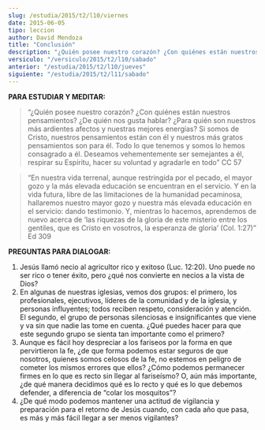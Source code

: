 ```yaml
---
slug: /estudia/2015/t2/l10/viernes
date: 2015-06-05
tipo: leccion
author: David Mendoza
title: "Conclusión"
description: "¿Quién posee nuestro corazón? ¿Con quiénes están nuestros pensamientos? ¿De quién nos gusta hablar? ¿Para quién son nuestros más ardientes afectos y nuestras mejores energías? Si somos de Cristo, nuestros pensamientos están con él y nuestros más gratos pensamientos son para él."
versiculo: "/versiculo/2015/t2/l10/sabado"
anterior: "/estudia/2015/t2/l10/jueves"
siguiente: "/estudia/2015/t2/l11/sabado"
---
```


**PARA ESTUDIAR Y MEDITAR:**

> “¿Quién posee nuestro corazón? ¿Con quiénes están nuestros pensamientos? ¿De quién nos gusta hablar? ¿Para quién son nuestros más ardientes afectos y nuestras mejores energías? Si somos de Cristo, nuestros pensamientos están con él y nuestros más gratos pensamientos son para él. Todo lo que tenemos y somos lo hemos consagrado a él. Deseamos vehementemente ser semejantes a él, respirar su Espíritu, hacer su voluntad y agradarle en todo” CC 57

> “En nuestra vida terrenal, aunque restringida por el pecado, el mayor gozo y la más elevada educación se encuentran en el servicio. Y en la vida futura, libre de las limitaciones de la humanidad pecaminosa, hallaremos nuestro mayor gozo y nuestra más elevada educación en el servicio: dando testimonio. Y, mientras lo hacemos, aprendemos de nuevo acerca de ‘las riquezas de la gloria de este misterio entre los gentiles, que es Cristo en vosotros, la esperanza de gloria’ (Col. 1:27)” Ed 309

**PREGUNTAS PARA DIALOGAR:**

1.  Jesús llamó necio al agricultor rico y exitoso (Luc. 12:20). Uno puede no ser rico o tener éxito, pero ¿qué nos convierte en necios a la vista de Dios?
2.  En algunas de nuestras iglesias, vemos dos grupos: el primero, los profesionales, ejecutivos, líderes de la comunidad y de la iglesia, y personas influyentes; todos reciben respeto, consideración y atención. El segundo, el grupo de personas silenciosas e insignificantes que viene y va sin que nadie las tome en cuenta. ¿Qué puedes hacer para que este segundo grupo se sienta tan importante como el primero?
3.  Aunque es fácil hoy despreciar a los fariseos por la forma en que pervirtieron la fe, ¿de que forma podemos estar seguros de que nosotros, quienes somos celosos de la fe, no estemos en peligro de cometer los mismos errores que ellos? ¿Cómo podemos permanecer firmes en lo que es recto sin llegar al fariseísmo? O, aún más importante, ¿de qué manera decidimos qué es lo recto y qué es lo que debemos defender, a diferencia de “colar los mosquitos”?
4.  ¿De qué modo podemos mantener una actitud de vigilancia y preparación para el retorno de Jesús cuando, con cada año que pasa, es más y más fácil llegar a ser menos vigilantes?
